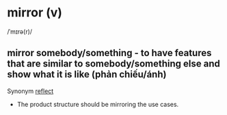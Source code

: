 # mirror (v)

/ˈmɪrə(r)/

## mirror somebody/something - to have features that are similar to somebody/something else and show what it is like (phản chiếu/ánh)

Synonym [reflect]()

- The product structure should be mirroring the use cases.